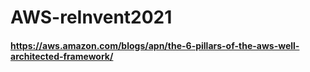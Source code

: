 # AWS-reInvent2021

#### https://aws.amazon.com/blogs/apn/the-6-pillars-of-the-aws-well-architected-framework/
